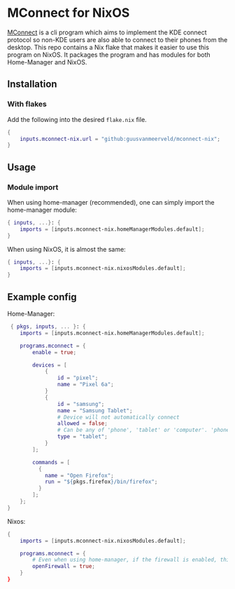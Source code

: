 # MConnect for NixOS

[MConnect](https://github.com/Guusvanmeerveld/mconnect-nix) is a cli program which aims to implement the KDE connect protocol so non-KDE users are also able to connect to their phones from the desktop. This repo contains a Nix flake that makes it easier to use this program on NixOS. It packages the program and has modules for both Home-Manager and NixOS.

## Installation

### With flakes

Add the following into the desired `flake.nix` file.

```nix
{
    inputs.mconnect-nix.url = "github:guusvanmeerveld/mconnect-nix";
}
```

## Usage

### Module import

When using home-manager (recommended), one can simply import the home-manager module:

```nix
{ inputs, ...}: {
    imports = [inputs.mconnect-nix.homeManagerModules.default];
}
```

When using NixOS, it is almost the same:

```nix
{ inputs, ...}: {
    imports = [inputs.mconnect-nix.nixosModules.default];
}
```

## Example config

Home-Manager:

```nix
 { pkgs, inputs, ... }: {
    imports = [inputs.mconnect-nix.homeManagerModules.default];

    programs.mconnect = {
        enable = true;

        devices = [
            {
                id = "pixel";
                name = "Pixel 6a";
            }
            {
                id = "samsung";
                name = "Samsung Tablet";
                # Device will not automatically connect
                allowed = false;
                # Can be any of 'phone', 'tablet' or 'computer'. 'phone' is default.
                type = "tablet";
            }
        ];

        commands = [
          {
            name = "Open Firefox";
            run = "${pkgs.firefox}/bin/firefox";
          }
        ];
    };
}
```

Nixos:

```nix
{
    imports = [inputs.mconnect-nix.nixosModules.default];

    programs.mconnect = {
        # Even when using home-manager, if the firewall is enabled, this is needed. The server runs on UDP port 1716, which is not open by default.
        openFirewall = true;
    }
}
```
